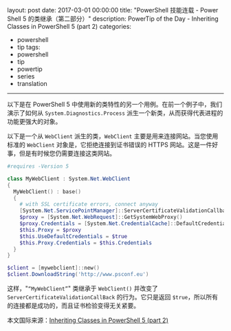 ﻿layout: post
date: 2017-03-01 00:00:00
title: "PowerShell 技能连载 - Power Shell 5 的类继承（第二部分）"
description: PowerTip of the Day - Inheriting Classes in PowerShell 5 (part 2)
categories:
- powershell
- tip
tags:
- powershell
- tip
- powertip
- series
- translation
---
以下是在 PowerShell 5 中使用新的类特性的另一个用例。在前一个例子中，我们演示了如何从 `System.Diagnostics.Process` 派生一个新类，从而获得代表进程的功能更强大的对象。

以下是一个从 `WebClient` 派生的类，`WebClient` 主要是用来连接网站。当您使用标准的 `WebClient` 对象是，它拒绝连接到证书错误的 HTTPS 网站。这是一件好事，但是有时候您仍需要连接这类网站。

```powershell
#requires -Version 5

class MyWebClient : System.Net.WebClient
{
  MyWebClient() : base()
  {
    # with SSL certificate errors, connect anyway
    [System.Net.ServicePointManager]::ServerCertificateValidationCallback = { $true }
    $proxy = [System.Net.WebRequest]::GetSystemWebProxy()
    $proxy.Credentials = [System.Net.CredentialCache]::DefaultCredentials
    $this.Proxy = $proxy
    $this.UseDefaultCredentials = $true
    $this.Proxy.Credentials = $this.Credentials
  }
}

$client = [mywebclient]::new()
$client.DownloadString('http://www.psconf.eu')
```

这样，"`“MyWebClient”`" 类继承于 `WebClient()` 并改变了 `ServerCertificateValidationCallBack` 的行为。它只是返回 `$true`，所以所有的连接都是成功的，而且证书检验变得无关紧要。

<!--more-->
本文国际来源：[Inheriting Classes in PowerShell 5 (part 2)](http://community.idera.com/powershell/powertips/b/tips/posts/inheriting-classes-in-powershell-5-part-2)
